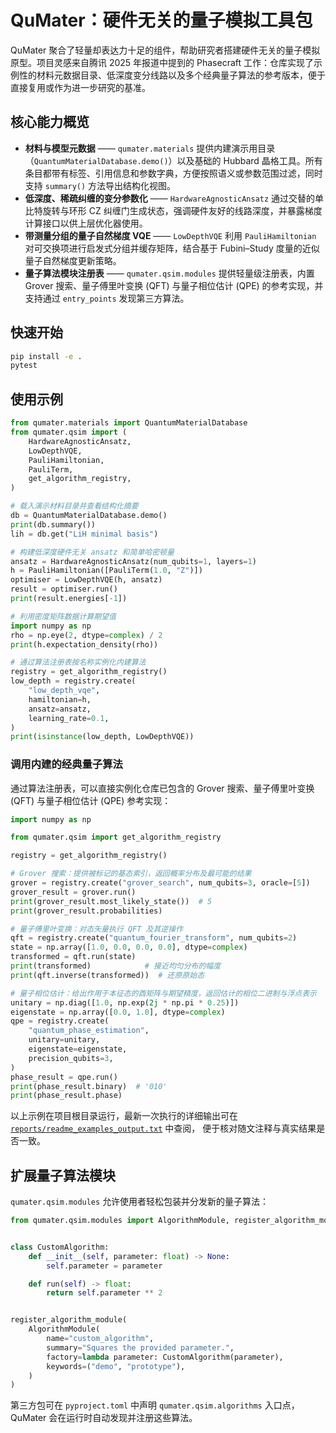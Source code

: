 # QuMater：硬件无关的量子模拟工具包

QuMater 聚合了轻量却表达力十足的组件，帮助研究者搭建硬件无关的量子模拟原型。项目灵感来自腾讯 2025 年报道中提到的 Phasecraft 工作：仓库实现了示例性的材料元数据目录、低深度变分线路以及多个经典量子算法的参考版本，便于直接复用或作为进一步研究的基准。

## 核心能力概览

- **材料与模型元数据** —— `qumater.materials` 提供内建演示用目录（`QuantumMaterialDatabase.demo()`）以及基础的 Hubbard 晶格工具。所有条目都带有标签、引用信息和参数字典，方便按照语义或参数范围过滤，同时支持 `summary()` 方法导出结构化视图。
- **低深度、稀疏纠缠的变分参数化** —— `HardwareAgnosticAnsatz` 通过交替的单比特旋转与环形 CZ 纠缠门生成状态，强调硬件友好的线路深度，并暴露梯度计算接口以供上层优化器使用。
- **带测量分组的量子自然梯度 VQE** —— `LowDepthVQE` 利用 `PauliHamiltonian` 对可交换项进行启发式分组并缓存矩阵，结合基于 Fubini–Study 度量的近似量子自然梯度更新策略。
- **量子算法模块注册表** —— `qumater.qsim.modules` 提供轻量级注册表，内置 Grover 搜索、量子傅里叶变换 (QFT) 与量子相位估计 (QPE) 的参考实现，并支持通过 `entry_points` 发现第三方算法。

## 快速开始

```bash
pip install -e .
pytest
```

## 使用示例

```python
from qumater.materials import QuantumMaterialDatabase
from qumater.qsim import (
    HardwareAgnosticAnsatz,
    LowDepthVQE,
    PauliHamiltonian,
    PauliTerm,
    get_algorithm_registry,
)

# 载入演示材料目录并查看结构化摘要
db = QuantumMaterialDatabase.demo()
print(db.summary())
lih = db.get("LiH minimal basis")

# 构建低深度硬件无关 ansatz 和简单哈密顿量
ansatz = HardwareAgnosticAnsatz(num_qubits=1, layers=1)
h = PauliHamiltonian([PauliTerm(1.0, "Z")])
optimiser = LowDepthVQE(h, ansatz)
result = optimiser.run()
print(result.energies[-1])

# 利用密度矩阵数据计算期望值
import numpy as np
rho = np.eye(2, dtype=complex) / 2
print(h.expectation_density(rho))

# 通过算法注册表按名称实例化内建算法
registry = get_algorithm_registry()
low_depth = registry.create(
    "low_depth_vqe",
    hamiltonian=h,
    ansatz=ansatz,
    learning_rate=0.1,
)
print(isinstance(low_depth, LowDepthVQE))
```

### 调用内建的经典量子算法

通过算法注册表，可以直接实例化仓库已包含的 Grover 搜索、量子傅里叶变换 (QFT) 与量子相位估计 (QPE) 参考实现：

```python
import numpy as np

from qumater.qsim import get_algorithm_registry

registry = get_algorithm_registry()

# Grover 搜索：提供被标记的基态索引，返回概率分布及最可能的结果
grover = registry.create("grover_search", num_qubits=3, oracle=[5])
grover_result = grover.run()
print(grover_result.most_likely_state())  # 5
print(grover_result.probabilities)

# 量子傅里叶变换：对态矢量执行 QFT 及其逆操作
qft = registry.create("quantum_fourier_transform", num_qubits=2)
state = np.array([1.0, 0.0, 0.0, 0.0], dtype=complex)
transformed = qft.run(state)
print(transformed)            # 接近均匀分布的幅度
print(qft.inverse(transformed))  # 还原原始态

# 量子相位估计：给出作用于本征态的酉矩阵与期望精度，返回估计的相位二进制与浮点表示
unitary = np.diag([1.0, np.exp(2j * np.pi * 0.25)])
eigenstate = np.array([0.0, 1.0], dtype=complex)
qpe = registry.create(
    "quantum_phase_estimation",
    unitary=unitary,
    eigenstate=eigenstate,
    precision_qubits=3,
)
phase_result = qpe.run()
print(phase_result.binary)  # '010'
print(phase_result.phase)
```

以上示例在项目根目录运行，最新一次执行的详细输出可在
[`reports/readme_examples_output.txt`](reports/readme_examples_output.txt) 中查阅，
便于核对随文注释与真实结果是否一致。

## 扩展量子算法模块

`qumater.qsim.modules` 允许使用者轻松包装并分发新的量子算法：

```python
from qumater.qsim.modules import AlgorithmModule, register_algorithm_module


class CustomAlgorithm:
    def __init__(self, parameter: float) -> None:
        self.parameter = parameter

    def run(self) -> float:
        return self.parameter ** 2


register_algorithm_module(
    AlgorithmModule(
        name="custom_algorithm",
        summary="Squares the provided parameter.",
        factory=lambda parameter: CustomAlgorithm(parameter),
        keywords=("demo", "prototype"),
    )
)
```

第三方包可在 `pyproject.toml` 中声明 `qumater.qsim.algorithms` 入口点，QuMater 会在运行时自动发现并注册这些算法。
